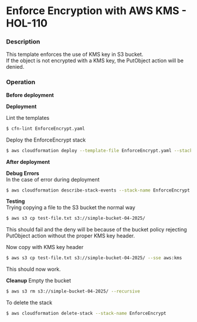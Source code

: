 # Enforce Encryption with AWS KMS - HOL-110

### Description

This template enforces the use of KMS key in S3 bucket.  
If the object is not encrypted with a KMS key, the PutObject action will be denied.

### Operation

**Before deployment**

**Deployment**

Lint the templates

```bash
$ cfn-lint EnforceEncrypt.yaml
```

Deploy the EnforceEncrypt stack

```bash
$ aws cloudformation deploy --template-file EnforceEncrypt.yaml --stack-name EnforceEncrypt
```

**After deployment**  

**Debug Errors**  
In the case of error during deployment

```bash
$ aws cloudformation describe-stack-events --stack-name EnforceEncrypt > events.json
```

**Testing**  
Trying copying a file to the S3 bucket the normal way

```bash
$ aws s3 cp test-file.txt s3://simple-bucket-04-2025/
```

This should fail and the deny will be because of the bucket policy rejecting PutObject action without the proper KMS key header.

Now copy with KMS key header

```bash
$ aws s3 cp test-file.txt s3://simple-bucket-04-2025/ --sse aws:kms
```

This should now work.

**Cleanup**
Empty the bucket

```bash
$ aws s3 rm s3://simple-bucket-04-2025/ --recursive
```

To delete the stack

```bash
$ aws cloudformation delete-stack --stack-name EnforceEncrypt
```
